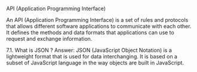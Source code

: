 API (Application Programming Interface)


An API (Application Programming Interface) is a set of rules and protocols that allows different software
applications to communicate with each other. It defines the methods and data formats that applications can use to
request and exchange information.



7.1. What is JSON ?
Answer:
JSON (JavaScript Object Notation) is a lightweight format that is used for data interchanging. It is based on a
subset of JavaScript language in the way objects are built in JavaScript.

